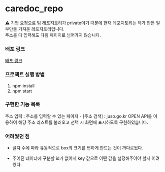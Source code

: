 # caredoc_repo

⚠ 기업 요청으로 팀 레포지토리가 private이기 때문에 현재 레포지토리는 제가 만든 일부만을 가져온 레포지토리입니다.<br>
주소를 다 입력해도 다음 페이지로 넘어가지 않습니다. 

### 배포 링크
[배포 링크](caredoc-sun0-1106.netlify.app)

### 프로젝트 실행 방법
1. npm install
2. npm start

### 구현한 기능 목록

 주소 입력 : 주소를 입력할 수 있는 페이지
    - [주소 검색] : juso.go.kr OPEN API를 이용하여 해당 주소 리스트를 불러오고 선택 시 화면에 표시하도록 구현하였습니다.


### 어려웠던 점

- 글자 수에 따라 유동적으로 box의 크기를 변하게 만드는 것이 까다로웠다.

- 주어진 데이터에 구분할 id가 없어서 key 값으로 어떤 값을 설정해주어야 할지 어려웠다.
